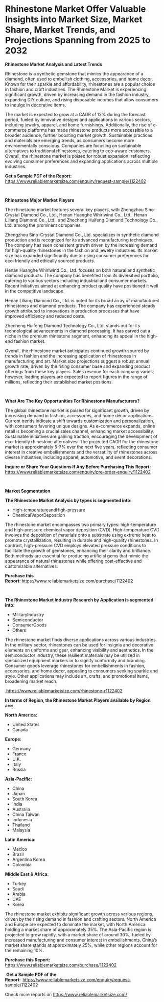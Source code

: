 <p><h1>Rhinestone Market Offer Valuable Insights into Market Size, Market Share, Market Trends, and Projections Spanning from 2025 to 2032</h1></p><p><strong>Rhinestone Market Analysis and Latest Trends</strong></p>
<p><p>Rhinestone is a synthetic gemstone that mimics the appearance of a diamond, often used to embellish clothing, accessories, and home decor. Known for their sparkle and affordability, rhinestones are a popular choice in fashion and craft industries. The Rhinestone Market is experiencing significant growth, driven by increasing demand in the fashion industry, expanding DIY culture, and rising disposable incomes that allow consumers to indulge in decorative items. </p><p>The market is expected to grow at a CAGR of 12% during the forecast period, fueled by innovative designs and applications in various sectors, including jewelry, apparel, and home furnishings. Additionally, the rise of e-commerce platforms has made rhinestone products more accessible to a broader audience, further boosting market growth. Sustainable practices and materials are emerging trends, as consumers become more environmentally conscious. Companies are focusing on sustainable alternatives to traditional rhinestones, catering to eco-aware customers. Overall, the rhinestone market is poised for robust expansion, reflecting evolving consumer preferences and expanding applications across multiple industries.</p></p>
<p><strong>Get a Sample PDF of the Report:&nbsp;</strong> <a href="https://www.reliablemarketsize.com/enquiry/request-sample/1122402?utm_campaign=3544&utm_medium=2&utm_source=Github&utm_content=ia&utm_term=31032025&utm_id=rhinestone">https://www.reliablemarketsize.com/enquiry/request-sample/1122402</a></p>
<p>&nbsp;</p>
<p><strong>Rhinestone Major Market Players</strong></p>
<p><p>The rhinestone market features several key players, with Zhengzhou Sino-Crystal Diamond Co., Ltd., Henan Huanghe Whirlwind Co., Ltd., Henan Liliang Diamond Co., Ltd., and Zhecheng Huifeng Diamond Technology Co., Ltd. among the prominent companies.</p><p>Zhengzhou Sino-Crystal Diamond Co., Ltd. specializes in synthetic diamond production and is recognized for its advanced manufacturing techniques. The company has seen consistent growth driven by the increasing demand for high-quality rhinestones in the fashion and jewelry industries. Its market size has expanded significantly due to rising consumer preferences for eco-friendly and ethically sourced products.</p><p>Henan Huanghe Whirlwind Co., Ltd. focuses on both natural and synthetic diamond products. The company has benefited from its diversified portfolio, catering to various sectors including industrial and consumer markets. Recent initiatives aimed at enhancing product quality have positioned it well in the competitive landscape.</p><p>Henan Liliang Diamond Co., Ltd. is noted for its broad array of manufactured rhinestones and diamond products. The company has experienced steady growth attributed to innovations in production processes that have improved efficiency and reduced costs. </p><p>Zhecheng Huifeng Diamond Technology Co., Ltd. stands out for its technological advancements in diamond processing. It has carved out a niche in the premium rhinestone segment, enhancing its appeal in the high-end fashion market.</p><p>Overall, the rhinestone market anticipates continued growth spurred by trends in fashion and the increasing application of rhinestones in manufacturing and art. Market size projections suggest a robust annual growth rate, driven by the rising consumer base and expanding product offerings from these key players. Sales revenue for each company varies; however, leading players are expected to report figures in the range of millions, reflecting their established market positions.</p></p>
<p>&nbsp;</p>
<p><strong>What Are The Key Opportunities For Rhinestone Manufacturers?</strong></p>
<p><p>The global rhinestone market is poised for significant growth, driven by increasing demand in fashion, accessories, and home décor applications. Current trends indicate a shift towards customization and personalization, with consumers favoring unique designs. As e-commerce expands, online retail is becoming a crucial sales channel, enhancing market accessibility. Sustainable initiatives are gaining traction, encouraging the development of eco-friendly rhinestone alternatives. The projected CAGR for the rhinestone market is approximately 5-7% over the next five years, reflecting consumer interest in creative embellishments and the versatility of rhinestones across diverse industries, including apparel, automotive, and event decorations.</p></p>
<p><strong>Inquire or Share Your Questions If Any Before Purchasing This Report:</strong> <a href="https://www.reliablemarketsize.com/enquiry/pre-order-enquiry/1122402?utm_campaign=3544&utm_medium=2&utm_source=Github&utm_content=ia&utm_term=31032025&utm_id=rhinestone">https://www.reliablemarketsize.com/enquiry/pre-order-enquiry/1122402</a></p>
<p>&nbsp;</p>
<p><strong>Market Segmentation</strong></p>
<p><strong>The Rhinestone Market Analysis by types is segmented into:</strong></p>
<p><ul><li>High-temperatureandHigh-pressure</li><li>ChemicalVaporDeposition</li></ul></p>
<p><p>The rhinestone market encompasses two primary types: high-temperature and high-pressure chemical vapor deposition (CVD). High-temperature CVD involves the deposition of materials onto a substrate using extreme heat to promote crystallization, resulting in durable and high-quality rhinestones. In contrast, high-pressure CVD employs elevated pressure conditions to facilitate the growth of gemstones, enhancing their clarity and brilliance. Both methods are essential for producing artificial gems that mimic the appearance of natural rhinestones while offering cost-effective and customizable alternatives.</p></p>
<p><strong>Purchase this Report:&nbsp;</strong><a href="https://www.reliablemarketsize.com/purchase/1122402?utm_campaign=3544&utm_medium=2&utm_source=Github&utm_content=ia&utm_term=31032025&utm_id=rhinestone">https://www.reliablemarketsize.com/purchase/1122402</a></p>
<p>&nbsp;</p>
<p><strong>The Rhinestone Market Industry Research by Application is segmented into:</strong></p>
<p><ul><li>MilitaryIndustry</li><li>Semiconductor</li><li>ConsumerGoods</li><li>Others</li></ul></p>
<p><p>The rhinestone market finds diverse applications across various industries. In the military sector, rhinestones can be used for insignia and decorative elements on uniforms and gear, enhancing visibility and aesthetics. In the semiconductor industry, these resilient materials may be utilized in specialized equipment markers or to signify conformity and branding. Consumer goods leverage rhinestones for embellishments in fashion, accessories, and home decor, appealing to consumers seeking sparkle and style. Other applications may include art, crafts, and promotional items, broadening market reach.</p></p>
<p><a href="https://www.reliablemarketsize.com/rhinestone-r1122402?utm_campaign=3544&utm_medium=2&utm_source=Github&utm_content=ia&utm_term=31032025&utm_id=rhinestone">&nbsp;https://www.reliablemarketsize.com/rhinestone-r1122402</a></p>
<p><strong>In terms of Region, the Rhinestone Market Players available by Region are:</strong></p>
<p>
    <p> <strong> North America: </strong>
        <ul>
            <li>United States</li>
            <li>Canada</li>
        </ul>
        </p> 
    <p> <strong> Europe: </strong>
        <ul>
            <li>Germany</li>
            <li>France</li>
            <li>U.K.</li>
            <li>Italy</li>
            <li>Russia</li>
        </ul>
        </p> 
    <p> <strong> Asia-Pacific: </strong>
        <ul>
            <li>China</li>
            <li>Japan</li>
            <li>South Korea</li>
            <li>India</li>
            <li>Australia</li>
            <li>China Taiwan</li>
            <li>Indonesia</li>
            <li>Thailand</li>
            <li>Malaysia</li>
        </ul>
        </p> 
    <p> <strong> Latin America: </strong>
        <ul>
            <li>Mexico</li>
            <li>Brazil</li>
            <li>Argentina Korea</li>
            <li>Colombia</li>
        </ul>
        </p> 
    <p> <strong> Middle East & Africa: </strong>
        <ul>
            <li>Turkey</li>
            <li>Saudi</li>
            <li>Arabia</li>
            <li>UAE</li>
            <li>Korea</li>
        </ul>
    </p>
    </p>
<p><p>The rhinestone market exhibits significant growth across various regions, driven by the rising demand in fashion and crafting sectors. North America and Europe are expected to dominate the market, with North America holding a market share of approximately 35%. The Asia-Pacific region is projected to grow rapidly, with a market share of around 30%, fueled by increased manufacturing and consumer interest in embellishments. China’s market share stands at approximately 25%, while other regions account for the remaining 10%.</p></p>
<p><strong>Purchase this Report: </strong><a href="https://www.reliablemarketsize.com/purchase/1122402?utm_campaign=3544&utm_medium=2&utm_source=Github&utm_content=ia&utm_term=31032025&utm_id=rhinestone">https://www.reliablemarketsize.com/purchase/1122402</a></p>
<p>&nbsp;<strong>Get a Sample PDF of the Report:&nbsp;&nbsp;</strong><a href="https://www.reliablemarketsize.com/enquiry/request-sample/1122402?utm_campaign=3544&utm_medium=2&utm_source=Github&utm_content=ia&utm_term=31032025&utm_id=rhinestone">https://www.reliablemarketsize.com/enquiry/request-sample/1122402</a></p>
<p><strong></strong></p>
<p>Check more reports on <a href="https://www.reliablemarketsize.com/?utm_campaign=3544&utm_medium=2&utm_source=Github&utm_content=ia&utm_term=31032025&utm_id=rhinestone">https://www.reliablemarketsize.com/</a></p>